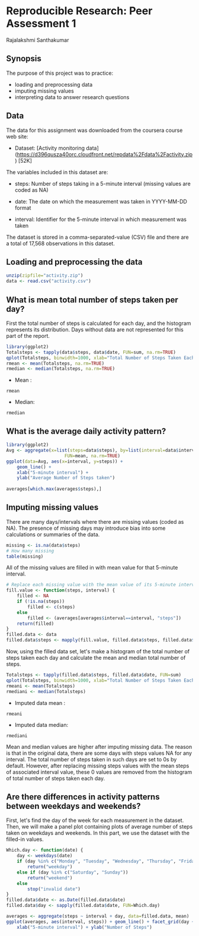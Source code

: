 # Reproducible Research: Peer Assessment 1
Rajalakshmi Santhakumar  
## Synopsis

The purpose of this project was to practice:

- loading and preprocessing data
- imputing missing values
- interpreting data to answer research questions

## Data

The data for this assignment was downloaded from the coursera course web site:

- Dataset: [Activity monitoring data] (https://d396qusza40orc.cloudfront.net/repdata%2Fdata%2Factivity.zip) [52K]

The variables included in this dataset are:

- steps: Number of steps taking in a 5-minute interval (missing values are coded as NA)

- date: The date on which the measurement was taken in YYYY-MM-DD format

- interval: Identifier for the 5-minute interval in which measurement was taken

The dataset is stored in a comma-separated-value (CSV) file and there are a total of 17,568 observations in this dataset.

## Loading and preprocessing the data

```r
unzip(zipfile="activity.zip")
data <- read.csv("activity.csv")
```

## What is mean total number of steps taken per day?

First the total number of steps is calculated for each day, and the histogram represents its distribution.  Days without data are not represented for this part of the report.

```r
library(ggplot2)
Totalsteps <- tapply(data$steps, data$date, FUN=sum, na.rm=TRUE)
qplot(Totalsteps, binwidth=1000, xlab="Total Number of Steps Taken Each Day")
rmean <- mean(Totalsteps, na.rm=TRUE)
rmedian <- median(Totalsteps, na.rm=TRUE)
```

- Mean  : 
```
rmean
```

- Median: 
```
rmedian
```

## What is the average daily activity pattern?


```r
library(ggplot2)
Avg <- aggregate(x=list(steps=data$steps), by=list(interval=data$interval),
                      FUN=mean, na.rm=TRUE)
ggplot(data=Avg, aes(x=interval, y=steps)) +
    geom_line() +
    xlab("5-minute interval") +
    ylab("Average Number of Steps taken")
    
averages[which.max(averages$steps),]
```

## Imputing missing values

There are many days/intervals where there are missing values (coded as NA). The presence of missing days may introduce bias into some calculations or summaries of the data.

```r
missing <- is.na(data$steps)
# How many missing
table(missing)
```
All of the missing values are filled in with mean value for that 5-minute interval.

```r
# Replace each missing value with the mean value of its 5-minute interval
fill.value <- function(steps, interval) {
    filled <- NA
    if (!is.na(steps))
        filled <- c(steps)
    else
        filled <- (averages[averages$interval==interval, "steps"])
    return(filled)
}
filled.data <- data
filled.data$steps <- mapply(fill.value, filled.data$steps, filled.data$interval)
```

Now, using the filled data set, let's make a histogram of the total number of steps taken each day and calculate the mean and median total number of steps.

```r
Totalsteps <- tapply(filled.data$steps, filled.data$date, FUN=sum)
qplot(Totalsteps, binwidth=1000, xlab="Total Number of Steps Taken Each Day")
rmeani <- mean(Totalsteps)
rmediani <- median(Totalsteps)
```
- Imputed data mean  : 
```
rmeani
```

- Imputed data median: 
```
rmediani
```

Mean and median values are higher after imputing missing data. The reason is that in the original data, there are some days with steps values NA for any interval. The total number of steps taken in such days are set to 0s by default. However, after replacing missing steps values with the mean steps of associated interval value, these 0 values are removed from the histogram of total number of steps taken each day.

## Are there differences in activity patterns between weekdays and weekends?

First, let's find the day of the week for each measurement in the dataset. Then, we will make a panel plot containing plots of average number of steps taken on weekdays and weekends. In this part, we use the dataset with the filled-in values.

```r
Which.day <- function(date) {
    day <- weekdays(date)
    if (day %in% c("Monday", "Tuesday", "Wednesday", "Thursday", "Friday"))
        return("weekday")
    else if (day %in% c("Saturday", "Sunday"))
        return("weekend")
    else
        stop("invalid date")
}
filled.data$date <- as.Date(filled.data$date)
filled.data$day <- sapply(filled.data$date, FUN=Which.day)

averages <- aggregate(steps ~ interval + day, data=filled.data, mean)
ggplot(averages, aes(interval, steps)) + geom_line() + facet_grid(day ~ .) +
    xlab("5-minute interval") + ylab("Number of Steps")
```
